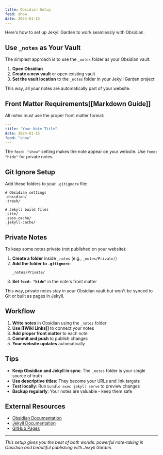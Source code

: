 ```yaml
---
title: Obsidian Setup
feed: show
date: 2024-01-15
---
```

Here's how to set up Jekyll Garden to work seamlessly with Obsidian.

## Use `_notes` as Your Vault

The simplest approach is to use the `_notes` folder as your Obsidian vault:

1. **Open Obsidian**
2. **Create a new vault** or open existing vault
3. **Set the vault location** to the `_notes` folder in your Jekyll Garden project

This way, all your notes are automatically part of your website.

## Front Matter Requirements[[Markdown Guide]]

All notes must use the proper front matter format:

```yaml
---
title: "Your Note Title"
date: 2024-01-15
feed: "show"
---
```

The `feed: "show"` setting makes the note appear on your website. Use `feed: "hide"` for private notes.

## Git Ignore Setup

Add these folders to your `.gitignore` file:

```gitignore
# Obsidian settings
.obsidian/
.trash/

# Jekyll build files
_site/
.sass-cache/
.jekyll-cache/
```

## Private Notes

To keep some notes private (not published on your website):

1. **Create a folder** inside `_notes` (e.g., `_notes/Private/`)
2. **Add the folder to `.gitignore`**:
   ```gitignore
   _notes/Private/
   ```
3. **Set `feed: "hide"`** in the note's front matter

This way, private notes stay in your Obsidian vault but won't be synced to Git or built as pages in Jekyll.

## Workflow

1. **Write notes** in Obsidian using the `_notes` folder
2. **Use [[Wiki Links]]** to connect your notes
3. **Add proper front matter** to each note
4. **Commit and push** to publish changes
5. **Your website updates** automatically

## Tips

- **Keep Obsidian and Jekyll in sync**: The `_notes` folder is your single source of truth
- **Use descriptive titles**: They become your URLs and link targets
- **Test locally**: Run `bundle exec jekyll serve` to preview changes
- **Backup regularly**: Your notes are valuable - keep them safe

## External Resources

- [Obsidian Documentation](https://obsidian.md/help)
- [Jekyll Documentation](https://jekyllrb.com/docs/)
- [GitHub Pages](https://pages.github.com/)

---

*This setup gives you the best of both worlds: powerful note-taking in Obsidian and beautiful publishing with Jekyll Garden.* 